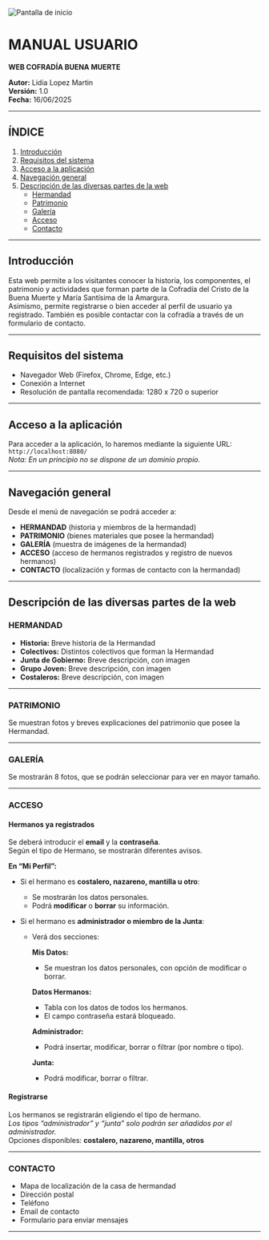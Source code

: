 ![Pantalla de inicio](./asset/img/manualUsu/portada.jpg)
# MANUAL USUARIO  
**WEB COFRADÍA BUENA MUERTE**  

**Autor:** Lidia Lopez Martin  
**Versión:** 1.0  
**Fecha:** 16/06/2025  

---

## ÍNDICE

1. [Introducción](#introducción)  
2. [Requisitos del sistema](#requisitos-del-sistema)  
3. [Acceso a la aplicación](#acceso-a-la-aplicación)  
4. [Navegación general](#navegación-general)  
5. [Descripción de las diversas partes de la web](#descripción-de-las-diversas-partes-de-la-web)  
   - [Hermandad](#hermandad)  
   - [Patrimonio](#patrimonio)  
   - [Galería](#galería)  
   - [Acceso](#acceso)  
   - [Contacto](#contacto)  

---

## Introducción

Esta web permite a los visitantes conocer la historia, los componentes, el patrimonio y actividades que forman parte de la Cofradía del Cristo de la Buena Muerte y María Santísima de la Amargura.  
Asimismo, permite registrarse o bien acceder al perfil de usuario ya registrado. También es posible contactar con la cofradía a través de un formulario de contacto.

---

## Requisitos del sistema

- Navegador Web (Firefox, Chrome, Edge, etc.)  
- Conexión a Internet  
- Resolución de pantalla recomendada: 1280 x 720 o superior  

---

## Acceso a la aplicación

Para acceder a la aplicación, lo haremos mediante la siguiente URL:  
`http://localhost:8080/`  
*Nota: En un principio no se dispone de un dominio propio.*

---

## Navegación general

Desde el menú de navegación se podrá acceder a:

- **HERMANDAD** (historia y miembros de la hermandad)  
- **PATRIMONIO** (bienes materiales que posee la hermandad)  
- **GALERÍA** (muestra de imágenes de la hermandad)  
- **ACCESO** (acceso de hermanos registrados y registro de nuevos hermanos)  
- **CONTACTO** (localización y formas de contacto con la hermandad)

---

## Descripción de las diversas partes de la web

### HERMANDAD

- **Historia:** Breve historia de la Hermandad  
- **Colectivos:** Distintos colectivos que forman la Hermandad  
- **Junta de Gobierno:** Breve descripción, con imagen  
- **Grupo Joven:** Breve descripción, con imagen  
- **Costaleros:** Breve descripción, con imagen  

---

### PATRIMONIO

Se muestran fotos y breves explicaciones del patrimonio que posee la Hermandad.

---

### GALERÍA

Se mostrarán 8 fotos, que se podrán seleccionar para ver en mayor tamaño.

---

### ACCESO

#### Hermanos ya registrados

Se deberá introducir el **email** y la **contraseña**.  
Según el tipo de Hermano, se mostrarán diferentes avisos.

**En “Mi Perfil”:**

- Si el hermano es **costalero, nazareno, mantilla u otro**:  
  - Se mostrarán los datos personales.  
  - Podrá **modificar** o **borrar** su información.

- Si el hermano es **administrador o miembro de la Junta**:  
  - Verá dos secciones:

    **Mis Datos:**  
    - Se muestran los datos personales, con opción de modificar o borrar.  

    **Datos Hermanos:**  
    - Tabla con los datos de todos los hermanos.  
    - El campo contraseña estará bloqueado.

    **Administrador:**  
    - Podrá insertar, modificar, borrar o filtrar (por nombre o tipo).  

    **Junta:**  
    - Podrá modificar, borrar o filtrar.

#### Registrarse

Los hermanos se registrarán eligiendo el tipo de hermano.  
*Los tipos “administrador” y “junta” solo podrán ser añadidos por el administrador.*  
Opciones disponibles: **costalero, nazareno, mantilla, otros**

---

### CONTACTO

- Mapa de localización de la casa de hermandad  
- Dirección postal  
- Teléfono  
- Email de contacto  
- Formulario para enviar mensajes  

---
